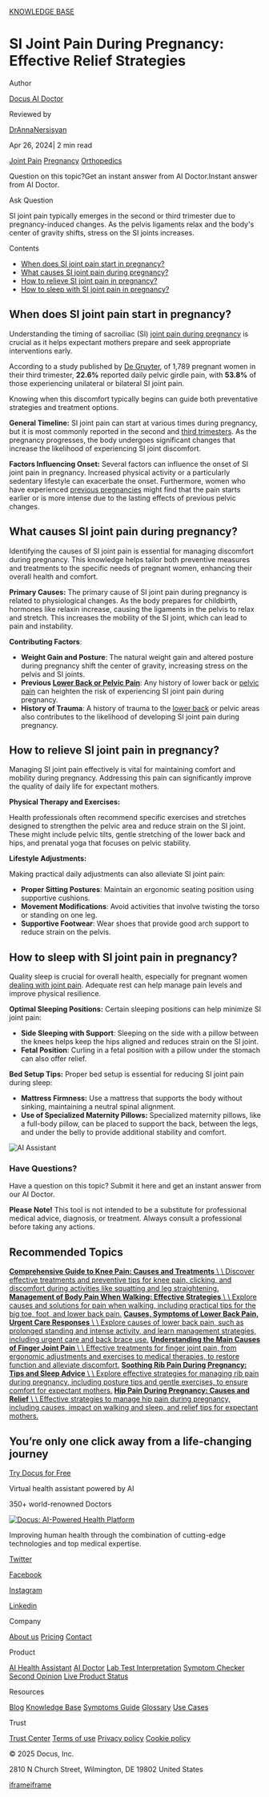 [KNOWLEDGE BASE](https://docus.ai/knowledge-base)

# SI Joint Pain During Pregnancy: Effective Relief Strategies

Author

[Docus AI Doctor](https://docus.ai/ai-doctor)

Reviewed by

[DrAnnaNersisyan](https://docus.ai/author/dr-anna-nersisyan)

Apr 26, 2024\| 2 min read

[Joint Pain](https://docus.ai/tags/joint-pain) [Pregnancy](https://docus.ai/tags/pregnancy) [Orthopedics](https://docus.ai/tags/orthopedics)

Question on this topic?Get an instant answer from AI Doctor.Instant answer from AI Doctor.

Ask Question

SI joint pain typically emerges in the second or third trimester due to pregnancy-induced changes. As the pelvis ligaments relax and the body's center of gravity shifts, stress on the SI joints increases.

Contents

- [When does SI joint pain start in pregnancy?](https://docus.ai/knowledge-base/si-joint-pain-pregnancy#when-does-si-joint-pain-start-in-pregnancy)
- [What causes SI joint pain during pregnancy?](https://docus.ai/knowledge-base/si-joint-pain-pregnancy#what-causes-si-joint-pain-during-pregnancy)
- [How to relieve SI joint pain in pregnancy?](https://docus.ai/knowledge-base/si-joint-pain-pregnancy#how-to-relieve-si-joint-pain-in-pregnancy)
- [How to sleep with SI joint pain in pregnancy?](https://docus.ai/knowledge-base/si-joint-pain-pregnancy#how-to-sleep-with-si-joint-pain-in-pregnancy)

## When does SI joint pain start in pregnancy?

Understanding the timing of sacroiliac (SI) [joint pain during pregnancy](https://docus.ai/symptoms-guide/easing-pregnancy-joint-pain) is crucial as it helps expectant mothers prepare and seek appropriate interventions early.

According to a study published by [De Gruyter](https://www.degruyter.com/document/doi/10.1515/jom-2021-0231/html?lang=en#:~:text=In%20a%20study%20of%201%2C789,or%20bilateral%20SI%20joint%20pain.), of 1,789 pregnant women in their third trimester, **22.6%** reported daily pelvic girdle pain, with **53.8%** of those experiencing unilateral or bilateral SI joint pain.

Knowing when this discomfort typically begins can guide both preventative strategies and treatment options.

**General Timeline:** SI joint pain can start at various times during pregnancy, but it is most commonly reported in the second and [third trimesters](https://docus.ai/symptoms-guide/managing-nausea-in-the-third-trimester). As the pregnancy progresses, the body undergoes significant changes that increase the likelihood of experiencing SI joint discomfort.

**Factors Influencing Onset:** Several factors can influence the onset of SI joint pain in pregnancy. Increased physical activity or a particularly sedentary lifestyle can exacerbate the onset. Furthermore, women who have experienced [previous pregnancies](https://docus.ai/symptoms-guide/postpartum-back-pain) might find that the pain starts earlier or is more intense due to the lasting effects of previous pelvic changes.

## What causes SI joint pain during pregnancy?

Identifying the causes of SI joint pain is essential for managing discomfort during pregnancy. This knowledge helps tailor both preventive measures and treatments to the specific needs of pregnant women, enhancing their overall health and comfort.

**Primary Causes:** The primary cause of SI joint pain during pregnancy is related to physiological changes. As the body prepares for childbirth, hormones like relaxin increase, causing the ligaments in the pelvis to relax and stretch. This increases the mobility of the SI joint, which can lead to pain and instability.

**Contributing Factors**:

- **Weight Gain and Posture**: The natural weight gain and altered posture during pregnancy shift the center of gravity, increasing stress on the pelvis and SI joints.
- **Previous [Lower Back or Pelvic Pain](https://docus.ai/symptoms-guide/pelvic-and-lower-back-pain)**: Any history of lower back or [pelvic pain](https://docus.ai/symptoms-guide/stabbing-pain-in-pelvic-area-in-females) can heighten the risk of experiencing SI joint pain during pregnancy.
- **History of Trauma**: A history of trauma to the [lower back](https://docus.ai/symptoms-guide/tailbone-pain-after-birth) or pelvic areas also contributes to the likelihood of developing SI joint pain during pregnancy.

## How to relieve SI joint pain in pregnancy?

Managing SI joint pain effectively is vital for maintaining comfort and mobility during pregnancy. Addressing this pain can significantly improve the quality of daily life for expectant mothers.

**Physical Therapy and Exercises:**

Health professionals often recommend specific exercises and stretches designed to strengthen the pelvic area and reduce strain on the SI joint. These might include pelvic tilts, gentle stretching of the lower back and hips, and prenatal yoga that focuses on pelvic stability.

**Lifestyle Adjustments:**

Making practical daily adjustments can also alleviate SI joint pain:

- **Proper Sitting Postures**: Maintain an ergonomic seating position using supportive cushions.
- **Movement Modifications**: Avoid activities that involve twisting the torso or standing on one leg.
- **Supportive Footwear**: Wear shoes that provide good arch support to reduce strain on the pelvis.

## How to sleep with SI joint pain in pregnancy?

Quality sleep is crucial for overall health, especially for pregnant women [dealing with joint pain](https://docus.ai/knowledge-base/techniques-to-relieve-muscle-and-joint-pain-when-sleeping). Adequate rest can help manage pain levels and improve physical resilience.

**Optimal Sleeping Positions:** Certain sleeping positions can help minimize SI joint pain:

- **Side Sleeping with Support**: Sleeping on the side with a pillow between the knees helps keep the hips aligned and reduces strain on the SI joint.
- **Fetal Position**: Curling in a fetal position with a pillow under the stomach can also offer relief.

**Bed Setup Tips:** Proper bed setup is essential for reducing SI joint pain during sleep:

- **Mattress Firmness:** Use a mattress that supports the body without sinking, maintaining a neutral spinal alignment.
- **Use of Specialized Maternity Pillows:** Specialized maternity pillows, like a full-body pillow, can be placed to support the back, between the legs, and under the belly to provide additional stability and comfort.

![AI Assistant](https://docus.ai/images/small-assistant.png)

### Have Questions?

Have a question on this topic? Submit it here and get an instant answer from our AI Doctor.

**Please Note!** This tool is not intended to be a substitute for professional medical advice, diagnosis, or treatment. Always consult a professional before taking any actions.

## Recommended Topics

[**Comprehensive Guide to Knee Pain: Causes and Treatments** \\
\\
Discover effective treatments and preventive tips for knee pain, clicking, and discomfort during activities like squatting and leg straightening.](https://docus.ai/knowledge-base/comprehensive-guide-to-knee-pain-causes-and-treatments) [**Management of Body Pain When Walking: Effective Strategies** \\
\\
Explore causes and solutions for pain when walking, including practical tips for the big toe, foot, and lower back pain.](https://docus.ai/knowledge-base/management-of-body-pain-when-walking) [**Causes, Symptoms of Lower Back Pain, Urgent Care Responses** \\
\\
Explore causes of lower back pain, such as prolonged standing and intense activity, and learn management strategies, including urgent care and back brace use.](https://docus.ai/knowledge-base/causes-symptoms-of-lower-back-pain) [**Understanding the Main Causes of Finger Joint Pain** \\
\\
Effective treatments for finger joint pain, from ergonomic adjustments and exercises to medical therapies, to restore function and alleviate discomfort.](https://docus.ai/knowledge-base/causes-of-finger-joint-pain) [**Soothing Rib Pain During Pregnancy: Tips and Sleep Advice** \\
\\
Explore effective strategies for managing rib pain during pregnancy, including posture tips and gentle exercises, to ensure comfort for expectant mothers.](https://docus.ai/knowledge-base/rib-pain-during-pregnancy-tips-and-sleep-advice) [**Hip Pain During Pregnancy: Causes and Relief** \\
\\
Effective strategies to manage hip pain during pregnancy, including causes, impact on walking and sleep, and relief tips for expectant mothers.](https://docus.ai/knowledge-base/hip-pain-during-pregnancy)

## You’re only one click away from a life-changing journey

[Try Docus for Free](https://my.docus.ai/auth/signup)

Virtual health assistant powered by AI

350+ world-renowned Doctors

[![Docus: AI-Powered Health Platform](https://docus.ai/docus-dark-logo.svg)](https://docus.ai/)

Improving human health through the combination of cutting-edge technologies and top medical expertise.

[Twitter](https://twitter.com/docus_ai)

[Facebook](https://www.facebook.com/docusai)

[Instagram](https://www.instagram.com/docus.ai/)

[Linkedin](https://www.linkedin.com/company/docusai/)

Company

[About us](https://docus.ai/about-us) [Pricing](https://docus.ai/pricing) [Contact](https://docus.ai/contact)

Product

[AI Health Assistant](https://docus.ai/ai-health-assistant) [AI Doctor](https://docus.ai/ai-doctor) [Lab Test Interpretation](https://docus.ai/lab-test-interpretation) [Symptom Checker](https://docus.ai/symptom-checker) [Second Opinion](https://docus.ai/second-opinion) [Live Product Status](https://docus.statuspage.io/)

Resources

[Blog](https://docus.ai/blog) [Knowledge Base](https://docus.ai/knowledge-base) [Symptoms Guide](https://docus.ai/symptoms-guide) [Glossary](https://docus.ai/glossary) [Use Cases](https://docus.ai/use-cases)

Trust

[Trust Center](https://trust.docus.ai/) [Terms of use](https://docus.ai/terms-of-use) [Privacy policy](https://docus.ai/privacy-policy) [Cookie policy](https://docus.ai/cookie-policy)

© 2025 Docus, Inc.

2810 N Church Street, Wilmington, DE 19802 United States

[iframe](https://td.doubleclick.net/td/ga/rul?tid=G-C1NR4HEC74&gacid=1936776496.1741382088&gtm=45je5362v874030715z8849365654za200zb849365654&dma=0&gcs=G1--&gcd=13l3l3R3l5l1&npa=0&pscdl=noapi&aip=1&fledge=1&frm=0&tag_exp=102067808~102482433~102539968~102587591~102640600~102717422~102788824~102791784&z=1257465941)[iframe](https://td.doubleclick.net/td/rul/11076298198?random=1741382088333&cv=11&fst=1741382088333&fmt=3&bg=ffffff&guid=ON&async=1&gtm=45je5362v874030715z8849365654za200zb849365654&gcd=13l3l3R3l5l1&dma=0&tag_exp=102067808~102482433~102539968~102587591~102640600~102717422~102788824~102791784&u_w=1280&u_h=1024&url=https%3A%2F%2Fdocus.ai%2Fknowledge-base%2Fsi-joint-pain-pregnancy&hn=www.googleadservices.com&frm=0&tiba=SI%20Joint%20Pain%20During%20Pregnancy%3A%20Effective%20Relief%20Strategies&npa=0&pscdl=noapi&auid=316863878.1741382088&uaa=&uab=&uafvl=&uamb=0&uam=&uap=&uapv=&uaw=0&fledge=1&data=event%3Dgtag.config)